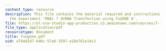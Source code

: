 ```yaml
---
content_type: resource
description: This file contains the material required and instructions to carry out
  the experiment 'RNAi ? dsRNA Transfection using FuGENE 6'.
file: https://ol-ocw-studio-app-production.s3.amazonaws.com/courses/7-16-experimental-molecular-biology-biotechnology-ii-spring-2005/a74a81d7646c57a63597e16e761e14c2_fungene.pdf
file_type: application/pdf
resourcetype: Document
title: fungene.pdf
uid: a74a81d7-646c-57a6-3597-e16e761e14c2
---
```

